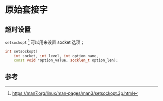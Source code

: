 # 原始套接字

## 超时设置

`setsockopt` [^setsockopt] 可以用来设置 socket 选项；

```c++
int setsockopt(
    int socket, int level, int option_name,
    const void *option_value, socklen_t option_len);
```

## 参考

[^setsockopt]: <https://man7.org/linux/man-pages/man3/setsockopt.3p.html>